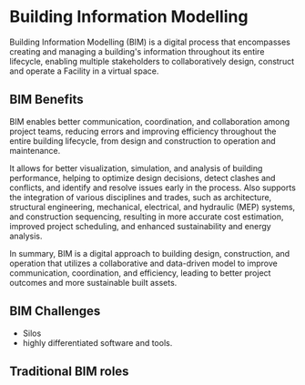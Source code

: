 # Building Information Modelling
Building Information Modelling (BIM) is a digital process that encompasses creating and managing a building's information throughout its entire lifecycle, enabling multiple stakeholders to collaboratively design, construct and operate a Facility in a virtual space.

## BIM Benefits
BIM enables better communication, coordination, and collaboration among project teams, reducing errors and improving efficiency throughout the entire building lifecycle, from design and construction to operation and maintenance. ​

It allows for better visualization, simulation, and analysis of building performance, helping to optimize design decisions, detect clashes and conflicts, and identify and resolve issues early in the process. Also supports the integration of various disciplines and trades, such as architecture, structural engineering, mechanical, electrical, and hydraulic (MEP) systems, and construction sequencing, resulting in more accurate cost estimation, improved project scheduling, and enhanced sustainability and energy analysis.​

In summary, BIM is a digital approach to building design, construction, and operation that utilizes a collaborative and data-driven model to improve communication, coordination, and efficiency, leading to better project outcomes and more sustainable built assets.


## BIM Challenges

* Silos
* highly differentiated software and tools.


## Traditional BIM roles

